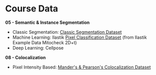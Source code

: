 # <i class="fa-solid fa-folder"></i> Course Data

<strong> 05 - <i class="fa-solid fa-disease"></i> Semantic & Instance Segmentation</strong>

- Classic Segmentation: <a href="../_static/data/05_classic_segmentation.zip" download> <i class="fas fa-download"></i> Classic Segmentation Dataset</a>
- Machine Learning: Ilastik <a href="../_static/data/05_segmentation_ilastik.zip" download> <i class="fas fa-download"></i>Pixel Classification Dataset</a> (from Ilastik Example Data Mitocheck 2D+t)
- Deep Learning: Cellpose

<strong> 08 - <i class="fa-solid fa-disease"></i> Colocalization</strong>

- Pixel Intensity Based: <a href="../_static/data/08_pixel_intensity_based_coloc.zip" download> <i class="fas fa-download"></i> Mander's & Pearson's Colocalization Dataset</a>
